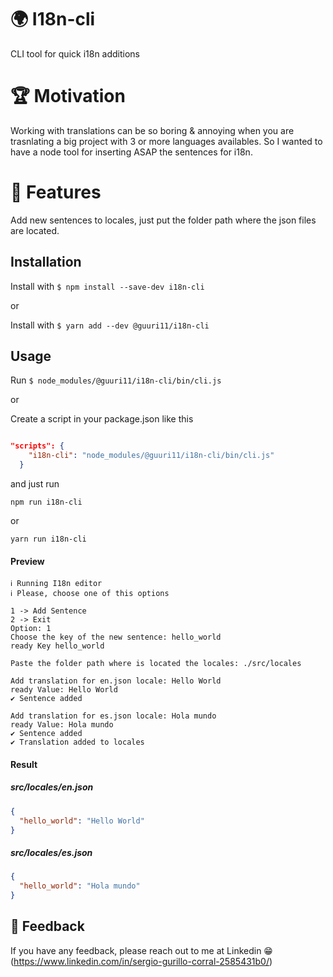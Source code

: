 
# 🌍 I18n-cli

CLI tool for quick i18n additions


# 🏆 Motivation
Working with translations can be so boring & annoying when you are trasnlating a big project with 3 or more languages availables. So I wanted to have a node tool for inserting ASAP the sentences for i18n.


# 🧪 Features
Add new sentences to locales, just put the folder path where the json files are located.

## Installation

Install with ```$ npm install --save-dev i18n-cli```

or

Install with ```$ yarn add --dev @guuri11/i18n-cli ```

## Usage
Run ```$ node_modules/@guuri11/i18n-cli/bin/cli.js  ```

or

Create a script in your package.json like this
```json

"scripts": {
    "i18n-cli": "node_modules/@guuri11/i18n-cli/bin/cli.js"
  }
```
and just run 

```npm run i18n-cli```

or

```yarn run i18n-cli```

#### Preview
```
ℹ Running I18n editor
ℹ Please, choose one of this options

1 -> Add Sentence
2 -> Exit
Option: 1
Choose the key of the new sentence: hello_world
ready Key hello_world

Paste the folder path where is located the locales: ./src/locales

Add translation for en.json locale: Hello World
ready Value: Hello World
✔ Sentence added

Add translation for es.json locale: Hola mundo
ready Value: Hola mundo
✔ Sentence added
✔ Translation added to locales
```
#### Result

##### src/locales/en.json
```json
{
  "hello_world": "Hello World"
}
````

##### src/locales/es.json
```json
{
  "hello_world": "Hola mundo"
}
````

## 📝 Feedback

If you have any feedback, please reach out to me at Linkedin 😁 (https://www.linkedin.com/in/sergio-gurillo-corral-2585431b0/)

